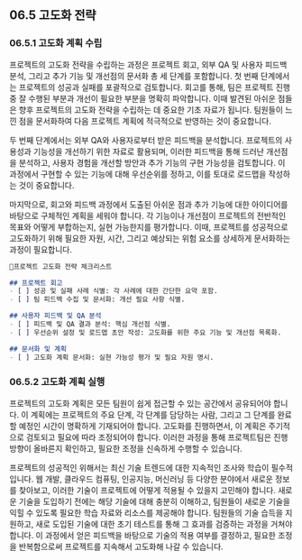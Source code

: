 ## 06.5 고도화 전략

### 06.5.1 고도화 계획 수립

프로젝트의 고도화 전략을 수립하는 과정은 프로젝트 회고, 외부 QA 및 사용자 피드백 분석, 그리고 추가 기능 및 개선점의 문서화 총 세 단계를 포함합니다. 첫 번째 단계에서는 프로젝트의 성공과 실패를 포괄적으로 검토합니다. 회고를 통해, 팀은 프로젝트 진행 중 잘 수행된 부분과 개선이 필요한 부분을 명확히 파악합니다. 이때 발견된 아쉬운 점들은 향후 프로젝트의 고도화 전략을 수립하는 데 중요한 기초 자료가 됩니다. 팀원들이 느낀 점을 문서화하여 다음 프로젝트 계획에 적극적으로 반영하는 것이 중요합니다.

두 번째 단계에서는 외부 QA와 사용자로부터 받은 피드백을 분석합니다. 프로젝트의 사용성과 기능성을 개선하기 위한 자료로 활용되며, 이러한 피드백을 통해 드러난 개선점을 분석하고, 사용자 경험을 개선할 방안과 추가 기능의 구현 가능성을 검토합니다. 이 과정에서 구현할 수 있는 기능에 대해 우선순위를 정하고, 이를 토대로 로드맵을 작성하는 것이 중요합니다.

마지막으로, 회고와 피드백 과정에서 도출된 아쉬운 점과 추가 기능에 대한 아이디어를 바탕으로 구체적인 계획을 세워야 합니다. 각 기능이나 개선점이 프로젝트의 전반적인 목표와 어떻게 부합하는지, 실현 가능한지를 평가합니다. 이때, 프로젝트를 성공적으로 고도화하기 위해 필요한 자원, 시간, 그리고 예상되는 위험 요소를 상세하게 문서화하는 과정이 필요합니다.

```md
🐥프로젝트 고도화 전략 체크리스트

## 프로젝트 회고
- [ ] 성공 및 실패 사례 식별: 각 사례에 대한 간단한 요약 포함.
- [ ] 팀 피드백 수집 및 문서화: 개선 필요 사항 식별.

## 사용자 피드백 및 QA 분석
- [ ] 피드백 및 QA 결과 분석: 핵심 개선점 식별.
- [ ] 우선순위 설정 및 로드맵 초안 작성: 고도화를 위한 주요 기능 및 개선점 목록화.

## 문서화 및 계획
- [ ] 고도화 계획 문서화: 실현 가능성 평가 및 필요 자원 명시.
```

### 06.5.2 고도화 계획 실행

프로젝트의 고도화 계획은 모든 팀원이 쉽게 접근할 수 있는 공간에서 공유되어야 합니다. 이 계획에는 프로젝트의 주요 단계, 각 단계를 담당하는 사람, 그리고 그 단계를 완료할 예정인 시간이 명확하게 기재되어야 합니다. 고도화를 진행하면서, 이 계획은 주기적으로 검토되고 필요에 따라 조정되어야 합니다. 이러한 과정을 통해 프로젝트팀은 진행 방향이 올바른지 확인하고, 필요한 조정을 신속하게 수행할 수 있습니다.

프로젝트의 성공적인   위해서는 최신 기술 트렌드에 대한 지속적인 조사와 학습이 필수적입니다. 웹 개발, 클라우드 컴퓨팅, 인공지능, 머신러닝 등 다양한 분야에서 새로운 정보를 찾아보고, 이러한 기술이 프로젝트에 어떻게 적용될 수 있을지 고민해야 합니다. 새로운 기술을 도입하기 전에는 해당 기술에 대해 충분히 이해하고, 팀원들이 새로운 기술을 익힐 수 있도록 필요한 학습 자료와 리소스를 제공해야 합니다. 팀원들의 기술 습득을 지원하고, 새로 도입된 기술에 대한 초기 테스트를 통해 그 효과를 검증하는 과정을 거쳐야 합니다. 이 과정에서 얻은 피드백을 바탕으로 기술의 적용 여부를 결정하고, 필요한 조정을 반복함으로써 프로젝트를 지속해서 고도화해 나갈 수 있습니다.
